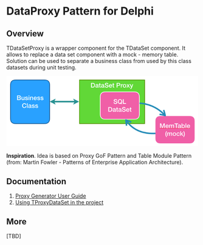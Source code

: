 ﻿# DataProxy Pattern for Delphi

## Overview

TDataSetProxy is a wrapper component for the TDataSet component. It allows to replace a data set component with a mock - memory table. Solution can be used to separate a business class from used by this class datasets during unit testing.

![](./doc/resources/datasetproxy-01.png)

**Inspiration**. Idea is based on Proxy GoF Pattern and Table Module Pattern (from: Martin Fowler - Patterns of Enterprise Application Architecture). 

## Documentation

1. [Proxy Generator User Guide](doc/generator-guide.md)
1. [Using TProxyDataSet in the project](doc/using-proxydataset.md)

## More

[TBD]
